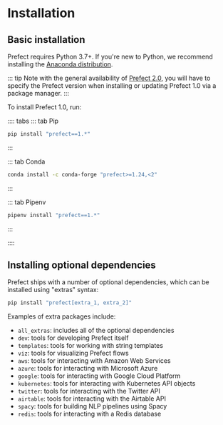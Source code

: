 # Installation

## Basic installation

Prefect requires Python 3.7+. If you're new to Python, we recommend installing the [Anaconda distribution](https://www.anaconda.com/distribution/).

::: tip 
Note with the general availability of [Prefect 2.0](https://docs.prefect.io/v2/getting-started/installation/), you will have to specify the Prefect version when installing or updating Prefect 1.0 via a package manager.
:::

To install Prefect 1.0, run:

:::: tabs
::: tab Pip

```bash
pip install "prefect==1.*"
```

:::

::: tab Conda

```bash
conda install -c conda-forge "prefect>=1.24,<2"
```

:::

::: tab Pipenv

```bash
pipenv install "prefect==1.*"
```

:::

::::

## Installing optional dependencies

Prefect ships with a number of optional dependencies, which can be installed using "extras" syntax:

```bash
pip install "prefect[extra_1, extra_2]"
```

Examples of extra packages include:

- `all_extras`: includes all of the optional dependencies
- `dev`: tools for developing Prefect itself
- `templates`: tools for working with string templates
- `viz`: tools for visualizing Prefect flows
- `aws`: tools for interacting with Amazon Web Services
- `azure`: tools for interacting with Microsoft Azure
- `google`: tools for interacting with Google Cloud Platform
- `kubernetes`: tools for interacting with Kubernetes API objects
- `twitter`: tools for interacting with the Twitter API
- `airtable`: tools for interacting with the Airtable API
- `spacy`: tools for building NLP pipelines using Spacy
- `redis`: tools for interacting with a Redis database


